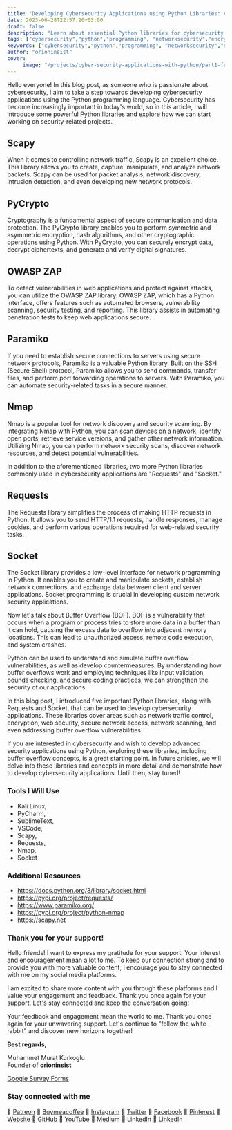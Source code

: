 ```yaml
---
title: "Developing Cybersecurity Applications using Python Libraries: An Introduction"
date: 2023-06-28T22:57:20+03:00
draft: false
description: "Learn about essential Python libraries for cybersecurity applications and explore buffer overflow vulnerabilities. Stay tuned for more."
tags: ["cybersecurity","python","programming", "networksecurity","encryption", "websecurity"]
keywords: ["cybersecurity","python","programming", "networksecurity","encryption", "websecurity"]
author: "orioninsist"
cover:
     image: "/projects/cyber-security-applications-with-python/part1-feature-image.png"
---
```


Hello everyone! In this blog post, as someone who is passionate about cybersecurity, I aim to take a step towards developing cybersecurity applications using the Python programming language. Cybersecurity has become increasingly important in today's world, so in this article, I will introduce some powerful Python libraries and explore how we can start working on security-related projects.

## Scapy
When it comes to controlling network traffic, Scapy is an excellent choice. This library allows you to create, capture, manipulate, and analyze network packets. Scapy can be used for packet analysis, network discovery, intrusion detection, and even developing new network protocols.

## PyCrypto
Cryptography is a fundamental aspect of secure communication and data protection. The PyCrypto library enables you to perform symmetric and asymmetric encryption, hash algorithms, and other cryptographic operations using Python. With PyCrypto, you can securely encrypt data, decrypt ciphertexts, and generate and verify digital signatures.

## OWASP ZAP
To detect vulnerabilities in web applications and protect against attacks, you can utilize the OWASP ZAP library. OWASP ZAP, which has a Python interface, offers features such as automated browsers, vulnerability scanning, security testing, and reporting. This library assists in automating penetration tests to keep web applications secure.

## Paramiko
If you need to establish secure connections to servers using secure network protocols, Paramiko is a valuable Python library. Built on the SSH (Secure Shell) protocol, Paramiko allows you to send commands, transfer files, and perform port forwarding operations to servers. With Paramiko, you can automate security-related tasks in a secure manner.

## Nmap
Nmap is a popular tool for network discovery and security scanning. By integrating Nmap with Python, you can scan devices on a network, identify open ports, retrieve service versions, and gather other network information. Utilizing Nmap, you can perform network security scans, discover network resources, and detect potential vulnerabilities.

In addition to the aforementioned libraries, two more Python libraries commonly used in cybersecurity applications are "Requests" and "Socket."

## Requests
The Requests library simplifies the process of making HTTP requests in Python. It allows you to send HTTP/1.1 requests, handle responses, manage cookies, and perform various operations required for web-related security tasks.

## Socket
The Socket library provides a low-level interface for network programming in Python. It enables you to create and manipulate sockets, establish network connections, and exchange data between client and server applications. Socket programming is crucial in developing custom network security applications.

Now let's talk about Buffer Overflow (BOF). BOF is a vulnerability that occurs when a program or process tries to store more data in a buffer than it can hold, causing the excess data to overflow into adjacent memory locations. This can lead to unauthorized access, remote code execution, and system crashes.

Python can be used to understand and simulate buffer overflow vulnerabilities, as well as develop countermeasures. By understanding how buffer overflows work and employing techniques like input validation, bounds checking, and secure coding practices, we can strengthen the security of our applications.

In this blog post, I introduced five important Python libraries, along with Requests and Socket, that can be used to develop cybersecurity applications. These libraries cover areas such as network traffic control, encryption, web security, secure network access, network scanning, and even addressing buffer overflow vulnerabilities.

If you are interested in cybersecurity and wish to develop advanced security applications using Python, exploring these libraries, including buffer overflow concepts, is a great starting point. In future articles, we will delve into these libraries and concepts in more detail and demonstrate how to develop cybersecurity applications. Until then, stay tuned!

### Tools I Will Use
* Kali Linux,
* PyCharm,
* SublimeText,
* VSCode,
* Scapy,
* Requests,
* Nmap,
* Socket

### Additional Resources
* https://docs.python.org/3/library/socket.html
* https://pypi.org/project/requests/
* https://www.paramiko.org/
* https://pypi.org/project/python-nmap
* https://scapy.net

### Thank you for your support! 

Hello friends! I want to express my gratitude for your support. Your interest and encouragement mean a lot to me. To keep our connection strong and to provide you with more valuable content, I encourage you to stay connected with me on my social media platforms.

I am excited to share more content with you through these platforms and I value your engagement and feedback. Thank you once again for your support. Let's stay connected and keep the conversation going!

Your feedback and engagement mean the world to me. Thank you once again for your unwavering support.
Let's continue to "follow the white rabbit" and discover new horizons together!

**Best regards,**

Muhammet Murat Kurkoglu\
Founder of **orioninsist**

[Google Survey Forms](https://forms.gle/USJRqLRPQYF4x3Pa6)

### Stay connected with me

🔗 [Patreon](https://www.patreon.com/orioninsist)
🔗 [Buymeacoffee](https://www.buymeacoffee.com/orioninsist)
🔗 [Instagram](https://www.instagram.com/insistorion/)
🔗 [Twitter](https://twitter.com/InsistOrion/)
🔗 [Facebook](https://www.facebook.com/insistorion)
🔗 [Pinterest](https://www.pinterest.com/orioninsist/)
🔗 [Website](https://orioninsist.org/)
🔗 [GitHub](https://github.com/orioninsist)
🔗 [YouTube](https://www.youtube.com/@orioninsist-official/)
🔗 [Medium](https://orioninsist.dev/)
🔗 [LinkedIn](https://www.linkedin.com/in/muhammet-murat-kurkoglu/)
🔗 [LinkedIn](https://www.linkedin.com/company/orioninsist/)
